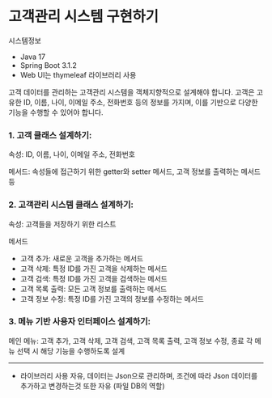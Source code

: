 # 고객관리 시스템 구현하기

시스템정보
- Java 17
- Spring Boot 3.1.2
- Web UI는 thymeleaf 라이브러리 사용

고객 데이터를 관리하는 고객관리 시스템을 객체지향적으로 설계해야 합니다. 고객은 고유한 ID, 이름, 나이, 이메일 주소, 전화번호 등의 정보를 가지며, 이를 기반으로 다양한 기능을 수행할 수 있어야 합니다.

### 1. 고객 클래스 설계하기:

속성: ID, 이름, 나이, 이메일 주소, 전화번호

메서드: 속성들에 접근하기 위한 getter와 setter 메서드, 고객 정보를 출력하는 메서드 등

### 2. 고객관리 시스템 클래스 설계하기:

속성: 고객들을 저장하기 위한 리스트

메서드
- 고객 추가: 새로운 고객을 추가하는 메서드
- 고객 삭제: 특정 ID를 가진 고객을 삭제하는 메서드
- 고객 검색: 특정 ID를 가진 고객을 검색하는 메서드
- 고객 목록 출력: 모든 고객 정보를 출력하는 메서드
- 고객 정보 수정: 특정 ID를 가진 고객의 정보를 수정하는 메서드

### 3. 메뉴 기반 사용자 인터페이스 설계하기:

메인 메뉴: 고객 추가, 고객 삭제, 고객 검색, 고객 목록 출력, 고객 정보 수정, 종료
각 메뉴 선택 시 해당 기능을 수행하도록 설계

---
* 라이브러리 사용 자유, 데이터는 Json으로 관리하며, 조건에 따라 Json 데이터를 추가하고 변경하는것 또한 자유 (파일 DB의 역할)